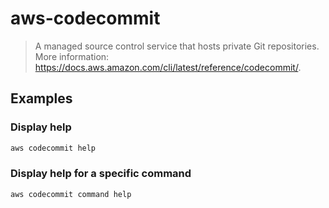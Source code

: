 # aws-codecommit

> A managed source control service that hosts private Git repositories. More information: <https://docs.aws.amazon.com/cli/latest/reference/codecommit/>.

## Examples

### Display help

```bash
aws codecommit help
```

### Display help for a specific command

```bash
aws codecommit command help
```
